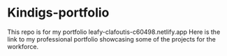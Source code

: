 # Kindigs-portfolio

This repo is for my portfolio
leafy-clafoutis-c60498.netlify.app
Here is the link to my professional portfolio showcasing some of the projects
for the workforce.
